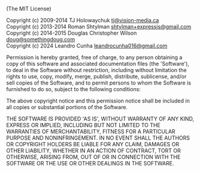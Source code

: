 (The MIT License)

Copyright (c) 2009-2014 TJ Holowaychuk <tj@vision-media.ca>  
Copyright (c) 2013-2014 Roman Shtylman <shtylman+expressjs@gmail.com>  
Copyright (c) 2014-2015 Douglas Christopher Wilson <doug@somethingdoug.com>  
Copyright (c) 2024 Leandro Cunha <leandrocunha016@gmail.com>  

Permission is hereby granted, free of charge, to any person obtaining
a copy of this software and associated documentation files (the
'Software'), to deal in the Software without restriction, including
without limitation the rights to use, copy, modify, merge, publish,
distribute, sublicense, and/or sell copies of the Software, and to
permit persons to whom the Software is furnished to do so, subject to
the following conditions:

The above copyright notice and this permission notice shall be
included in all copies or substantial portions of the Software.

THE SOFTWARE IS PROVIDED 'AS IS', WITHOUT WARRANTY OF ANY KIND,
EXPRESS OR IMPLIED, INCLUDING BUT NOT LIMITED TO THE WARRANTIES OF
MERCHANTABILITY, FITNESS FOR A PARTICULAR PURPOSE AND NONINFRINGEMENT.
IN NO EVENT SHALL THE AUTHORS OR COPYRIGHT HOLDERS BE LIABLE FOR ANY
CLAIM, DAMAGES OR OTHER LIABILITY, WHETHER IN AN ACTION OF CONTRACT,
TORT OR OTHERWISE, ARISING FROM, OUT OF OR IN CONNECTION WITH THE
SOFTWARE OR THE USE OR OTHER DEALINGS IN THE SOFTWARE.
